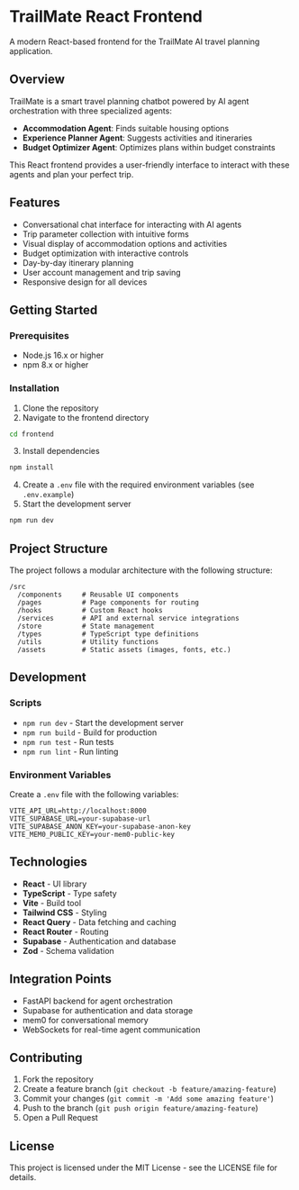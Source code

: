 # TrailMate React Frontend

A modern React-based frontend for the TrailMate AI travel planning application.

## Overview

TrailMate is a smart travel planning chatbot powered by AI agent orchestration with three specialized agents:
- **Accommodation Agent**: Finds suitable housing options
- **Experience Planner Agent**: Suggests activities and itineraries
- **Budget Optimizer Agent**: Optimizes plans within budget constraints

This React frontend provides a user-friendly interface to interact with these agents and plan your perfect trip.

## Features

- Conversational chat interface for interacting with AI agents
- Trip parameter collection with intuitive forms
- Visual display of accommodation options and activities
- Budget optimization with interactive controls
- Day-by-day itinerary planning
- User account management and trip saving
- Responsive design for all devices

## Getting Started

### Prerequisites

- Node.js 16.x or higher
- npm 8.x or higher

### Installation

1. Clone the repository
2. Navigate to the frontend directory
```bash
cd frontend
```
3. Install dependencies
```bash
npm install
```
4. Create a `.env` file with the required environment variables (see `.env.example`)
5. Start the development server
```bash
npm run dev
```

## Project Structure

The project follows a modular architecture with the following structure:

```
/src
  /components     # Reusable UI components
  /pages          # Page components for routing
  /hooks          # Custom React hooks
  /services       # API and external service integrations
  /store          # State management
  /types          # TypeScript type definitions
  /utils          # Utility functions
  /assets         # Static assets (images, fonts, etc.)
```

## Development

### Scripts

- `npm run dev` - Start the development server
- `npm run build` - Build for production
- `npm run test` - Run tests
- `npm run lint` - Run linting

### Environment Variables

Create a `.env` file with the following variables:

```
VITE_API_URL=http://localhost:8000
VITE_SUPABASE_URL=your-supabase-url
VITE_SUPABASE_ANON_KEY=your-supabase-anon-key
VITE_MEM0_PUBLIC_KEY=your-mem0-public-key
```

## Technologies

- **React** - UI library
- **TypeScript** - Type safety
- **Vite** - Build tool
- **Tailwind CSS** - Styling
- **React Query** - Data fetching and caching
- **React Router** - Routing
- **Supabase** - Authentication and database
- **Zod** - Schema validation

## Integration Points

- FastAPI backend for agent orchestration
- Supabase for authentication and data storage
- mem0 for conversational memory
- WebSockets for real-time agent communication

## Contributing

1. Fork the repository
2. Create a feature branch (`git checkout -b feature/amazing-feature`)
3. Commit your changes (`git commit -m 'Add some amazing feature'`)
4. Push to the branch (`git push origin feature/amazing-feature`)
5. Open a Pull Request

## License

This project is licensed under the MIT License - see the LICENSE file for details. 
